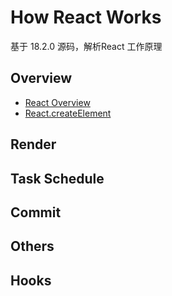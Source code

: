 # How React Works

基于 18.2.0 源码，解析React 工作原理

## Overview

* [React Overview](./articles/overview.md)
* [React.createElement](./articles/React.createElement.md)

## Render

## Task Schedule

## Commit

## Others

## Hooks
